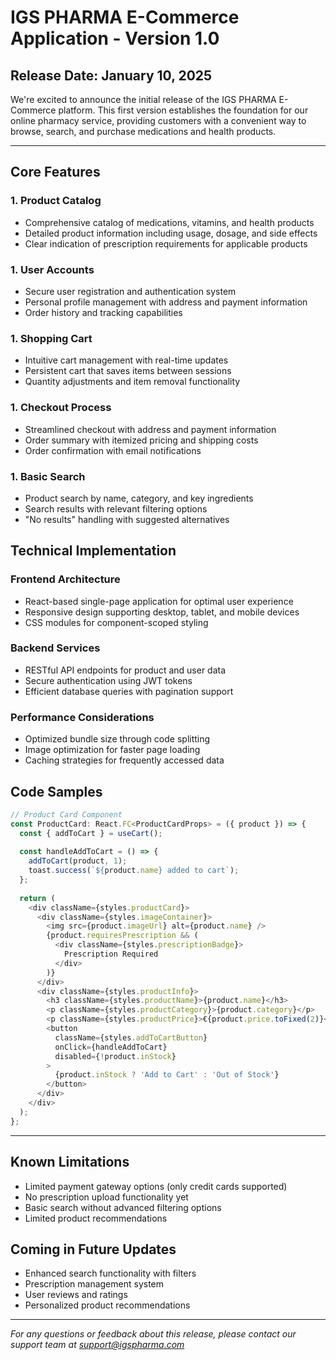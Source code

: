 # IGS PHARMA E-Commerce Application - Version 1.0

## Release Date: January 10, 2025

We're excited to announce the initial release of the IGS PHARMA E-Commerce platform. This first version establishes the foundation for our online pharmacy service, providing customers with a convenient way to browse, search, and purchase medications and health products.

---

## Core Features

### 1. Product Catalog
- Comprehensive catalog of medications, vitamins, and health products
- Detailed product information including usage, dosage, and side effects
- Clear indication of prescription requirements for applicable products

### 1. User Accounts
- Secure user registration and authentication system
- Personal profile management with address and payment information
- Order history and tracking capabilities

### 1. Shopping Cart
- Intuitive cart management with real-time updates
- Persistent cart that saves items between sessions
- Quantity adjustments and item removal functionality

### 1. Checkout Process
- Streamlined checkout with address and payment information
- Order summary with itemized pricing and shipping costs
- Order confirmation with email notifications

### 1. Basic Search
- Product search by name, category, and key ingredients
- Search results with relevant filtering options
- "No results" handling with suggested alternatives

## Technical Implementation

### Frontend Architecture
- React-based single-page application for optimal user experience
- Responsive design supporting desktop, tablet, and mobile devices
- CSS modules for component-scoped styling

### Backend Services
- RESTful API endpoints for product and user data
- Secure authentication using JWT tokens
- Efficient database queries with pagination support

### Performance Considerations
- Optimized bundle size through code splitting
- Image optimization for faster page loading
- Caching strategies for frequently accessed data

## Code Samples

```typescript
// Product Card Component
const ProductCard: React.FC<ProductCardProps> = ({ product }) => {
  const { addToCart } = useCart();
  
  const handleAddToCart = () => {
    addToCart(product, 1);
    toast.success(`${product.name} added to cart`);
  };
  
  return (
    <div className={styles.productCard}>
      <div className={styles.imageContainer}>
        <img src={product.imageUrl} alt={product.name} />
        {product.requiresPrescription && (
          <div className={styles.prescriptionBadge}>
            Prescription Required
          </div>
        )}
      </div>
      <div className={styles.productInfo}>
        <h3 className={styles.productName}>{product.name}</h3>
        <p className={styles.productCategory}>{product.category}</p>
        <p className={styles.productPrice}>€{product.price.toFixed(2)}</p>
        <button 
          className={styles.addToCartButton}
          onClick={handleAddToCart}
          disabled={!product.inStock}
        >
          {product.inStock ? 'Add to Cart' : 'Out of Stock'}
        </button>
      </div>
    </div>
  );
};
```

---

## Known Limitations
- Limited payment gateway options (only credit cards supported)
- No prescription upload functionality yet
- Basic search without advanced filtering options
- Limited product recommendations

## Coming in Future Updates
- Enhanced search functionality with filters
- Prescription management system
- User reviews and ratings
- Personalized product recommendations

---

*For any questions or feedback about this release, please contact our support team at support@igspharma.com*
